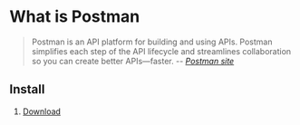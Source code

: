 # What is Postman

> Postman is an API platform for building and using APIs.
> Postman simplifies each step of the API lifecycle and streamlines collaboration so you can create better APIs—faster.
> -- _[Postman site]_

## Install

1. [Download]

[Download]: https://www.postman.com/downloads/
[Postman site]: https://www.postman.com
